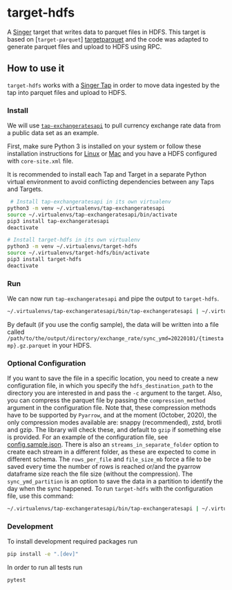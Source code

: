 # target-hdfs

A [Singer](https://singer.io) target that writes data to parquet files in HDFS. This target is based on [`target-parquet`] [targetparquet] 
and the code was adapted to generate parquet files and upload to HDFS using RPC.

## How to use it

`target-hdfs` works with a [Singer Tap] in order to move data ingested by the tap into parquet files and upload to HDFS.

### Install

We will use [`tap-exchangeratesapi`][exchangeratesapi] to pull currency exchange rate data from a public data set as an example.

First, make sure Python 3 is installed on your system or follow these installation instructions for [Linux] or [Mac] and you have a HDFS configured with `core-site.xml` file.

It is recommended to install each Tap and Target in a separate Python virtual environment to avoid conflicting dependencies between any Taps and Targets.

```bash
 # Install tap-exchangeratesapi in its own virtualenv
python3 -m venv ~/.virtualenvs/tap-exchangeratesapi
source ~/.virtualenvs/tap-exchangeratesapi/bin/activate
pip3 install tap-exchangeratesapi
deactivate

# Install target-hdfs in its own virtualenv
python3 -m venv ~/.virtualenvs/target-hdfs
source ~/.virtualenvs/target-hdfs/bin/activate
pip3 install target-hdfs
deactivate
```

### Run

We can now run `tap-exchangeratesapi` and pipe the output to `target-hdfs`.

```bash
~/.virtualenvs/tap-exchangeratesapi/bin/tap-exchangeratesapi | ~/.virtualenvs/target-hdfs/bin/target-hdfs
```

By default (if you use the config sample), the data will be written into a file called `/path/to/the/output/directory/exchange_rate/sync_ymd=20220101/{timestamp}.gz.parquet` in your HDFS.

### Optional Configuration

If you want to save the file in a specific location, you need to create a new configuration file, 
in which you specify the `hdfs_destination_path` to the directory you are interested in and pass the `-c` argument to the target.
Also, you can compress the parquet file by passing the `compression_method` argument in the configuration file. 
Note that, these compression methods have to be supported by `Pyarrow`, and at the moment (October, 2020), 
the only compression modes available are: snappy (recommended), zstd, brotli and gzip. The library will check these, 
and default to `gzip` if something else is provided.
For an example of the configuration file, see [config.sample.json](config.sample.json).
There is also an `streams_in_separate_folder` option to create each stream in a different folder, as these are expected to come in different schema.
The `rows_per_file` and `file_size_mb` force a file to be saved every time the number of rows is reached or/and the pyarrow 
dataframe size reach the file size (without the compression).
The `sync_ymd_partition` is an option to save the data in a partition to identify the day when the sync happened.
To run `target-hdfs` with the configuration file, use this command:

```bash
~/.virtualenvs/tap-exchangeratesapi/bin/tap-exchangeratesapi | ~/.virtualenvs/target-hdfs/bin/target-hdfs -c config.json
```

[singer tap]: https://singer.io
[targetparquet]: https://github.com/Automattic/target-parquet
[exchangeratesapi]: https://github.com/singer-io/tap-exchangeratesapi
[mac]: http://docs.python-guide.org/en/latest/starting/install3/osx/
[linux]: https://docs.python-guide.org/starting/install3/linux/


### Development

To install development required packages run

```bash
pip install -e ".[dev]"
```

In order to run all tests run

```bash
pytest
```